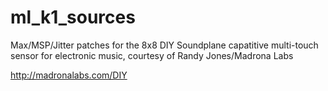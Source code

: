 # ml_k1_sources

Max/MSP/Jitter patches for the 8x8 DIY Soundplane capatitive multi-touch sensor for electronic music, courtesy of Randy Jones/Madrona Labs 

http://madronalabs.com/DIY
